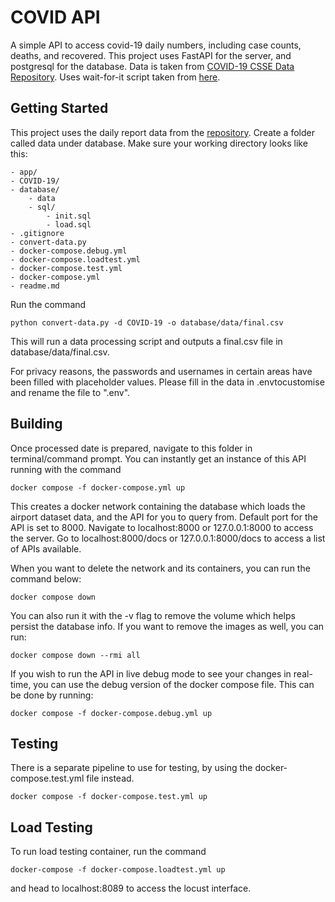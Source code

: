# COVID API
A simple API to access covid-19 daily numbers, including case counts, deaths, and recovered. This project uses FastAPI for the server, and postgresql for the database. Data is taken from [COVID-19 CSSE Data Repository](https://github.com/CSSEGISandData/COVID-19). Uses wait-for-it script taken from [here](https://github.com/vishnubob/wait-for-it).

## Getting Started
This project uses the daily report data from the [repository](https://github.com/CSSEGISandData/COVID-19/tree/master/csse_covid_19_data/csse_covid_19_daily_reports). Create a folder called data under database. Make sure your working directory looks like this:
```
- app/
- COVID-19/
- database/
    - data
    - sql/
        - init.sql
        - load.sql
- .gitignore
- convert-data.py
- docker-compose.debug.yml
- docker-compose.loadtest.yml
- docker-compose.test.yml
- docker-compose.yml
- readme.md
```
Run the command
```
python convert-data.py -d COVID-19 -o database/data/final.csv
```
This will run a data processing script and outputs a final.csv file in database/data/final.csv.

For privacy reasons, the passwords and usernames in certain areas have been filled with placeholder values. Please fill in the data in .envtocustomise and rename the file to ".env".

## Building
Once processed date is prepared, navigate to this folder in terminal/command prompt. You can instantly get an instance of this API running with the command

```
docker compose -f docker-compose.yml up
```

This creates a docker network containing the database which loads the airport dataset data, and the API for you to query from. Default port for the API is set to 8000. Navigate to localhost:8000 or 127.0.0.1:8000 to access the server. Go to localhost:8000/docs or 127.0.0.1:8000/docs to access a list of APIs available.

When you want to delete the network and its containers, you can run the command below:

```
docker compose down
```

You can also run it with the -v flag to remove the volume which helps persist the database info. If you want to remove the images as well, you can run:

```
docker compose down --rmi all
```

If you wish to run the API in live debug mode to see your changes in real-time, you can use the debug version of the docker compose file. This can be done by running:

```
docker compose -f docker-compose.debug.yml up
```


## Testing

There is a separate pipeline to use for testing, by using the docker-compose.test.yml file instead.

```
docker compose -f docker-compose.test.yml up
```

## Load Testing
To run load testing container, run the command

```
docker-compose -f docker-compose.loadtest.yml up
```

and head to localhost:8089 to access the locust interface.

